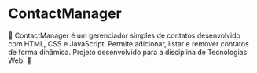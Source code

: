 # ContactManager
📝 ContactManager é um gerenciador simples de contatos desenvolvido com HTML, CSS e JavaScript. Permite adicionar, listar e remover contatos de forma dinâmica. Projeto desenvolvido para a disciplina de Tecnologias Web. 🚀 
